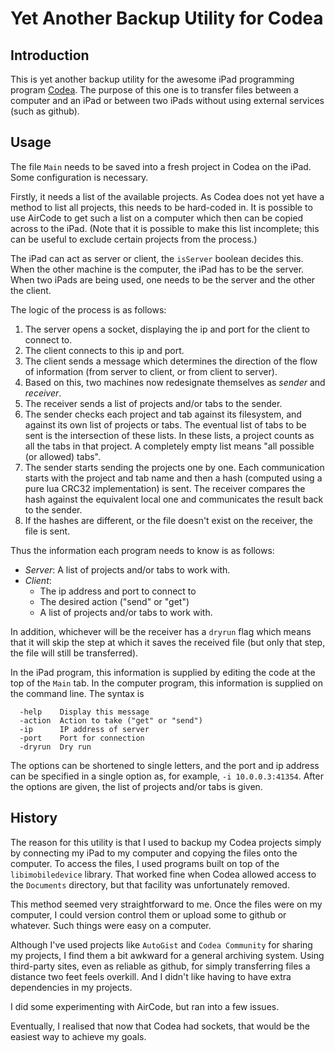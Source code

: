 # Yet Another Backup Utility for Codea #

## Introduction ##

This is yet another backup utility for the awesome iPad programming
program [Codea](http://codea.io).  The purpose of this one is to
transfer files between a computer and an iPad or between two iPads
without using external services (such as github).

## Usage ##

The file `Main` needs to be saved into a fresh project in Codea on the
iPad.  Some configuration is necessary.

Firstly, it needs a list of the available projects.  As Codea does not
yet have a method to list all projects, this needs to be hard-coded
in.  It is possible to use AirCode to get such a list on a computer
which then can be copied across to the iPad.  (Note that it is
possible to make this list incomplete; this can be useful to exclude
certain projects from the process.)

The iPad can act as server or client, the `isServer` boolean decides
this.  When the other machine is the computer, the iPad has to be the
server.  When two iPads are being used, one needs to be the server and
the other the client.

The logic of the process is as follows:

1. The server opens a socket, displaying the ip and port for the
client to connect to.
2. The client connects to this ip and port.
3. The client sends a message which determines the direction of the
flow of information (from server to client, or from client to server).
4. Based on this, two machines now redesignate themselves as _sender_
and _receiver_.
5. The receiver sends a list of projects and/or tabs to the sender.
6. The sender checks each project and tab against its filesystem, and
against its own list of projects or tabs.  The eventual list of tabs
to be sent is the intersection of these lists.  In these lists, a
project counts as all the tabs in that project.  A completely empty
list means "all possible (or allowed) tabs".
7. The sender starts sending the projects one by one.  Each
communication starts with the project and tab name and then a hash
(computed using a pure lua CRC32 implementation) is sent.  The
receiver compares the hash against the equivalent local one and
communicates the result back to the sender.
8. If the hashes are different, or the file doesn't exist on the
receiver, the file is sent.

Thus the information each program needs to know is as follows:

* *Server*: A list of projects and/or tabs to work with.
* *Client*: 
  * The ip address and port to connect to
  * The desired action ("send" or "get")
  * A list of projects and/or tabs to work with.

In addition, whichever will be the receiver has a `dryrun` flag which
means that it will skip the step at which it saves the received file
(but only that step, the file will still be transferred).

In the iPad program, this information is supplied by editing the code
at the top of the `Main` tab.  In the computer program, this
information is supplied on the command line.  The syntax is

~~~
  -help    Display this message
  -action  Action to take ("get" or "send")
  -ip      IP address of server
  -port    Port for connection
  -dryrun  Dry run
~~~
The options can be shortened to single letters, and the port and ip
address can be specified in a single option as, for example, `-i
10.0.0.3:41354`.  After the options are given, the list of projects
and/or tabs is given.

## History ##

The reason for this utility is that I used to backup my Codea projects
simply by connecting my iPad to my computer and copying the files onto
the computer.  To access the files, I used programs built on top of
the `libimobiledevice` library.  That worked fine when Codea allowed
access to the `Documents` directory, but that facility was
unfortunately removed.

This method seemed very straightforward to me.  Once the files were on
my computer, I could version control them or upload some to github or
whatever.  Such things were easy on a computer.

Although I've used projects like `AutoGist` and `Codea Community` for
sharing my projects, I find them a bit awkward for a general archiving
system.  Using third-party sites, even as reliable as github, for
simply transferring files a distance two feet feels overkill.  And I
didn't like having to have extra dependencies in my projects.

I did some experimenting with AirCode, but ran into a few issues.

Eventually, I realised that now that Codea had sockets, that would be
the easiest way to achieve my goals.

